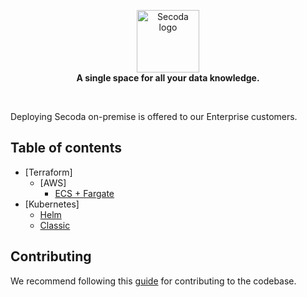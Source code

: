 <p align="center">
    <a href="https://secoda.co/"><img src="https://assets.website-files.com/61ddd0b42c51f86c96e1e90e/62117377bce6b19b09f95b92_Group%20492%20(2).png" alt="Secoda logo" height="100"></a> <br>
    <b>A single space for all your data knowledge.</b>
</p> <br>

Deploying Secoda on-premise is offered to our Enterprise customers.

## Table of contents

<!-- - [Single deployments](#single-deployments)
  - [Docker Compose](#deplying-secoda-using-docker-compose)
  - [Aptible](#deploying-retool-using-aptible)
- [Managed deployments](#managed-deployments)
  - [General](#general-managed-deployments)
    - [Kubernetes + Helm](#deploying-on-kubernetes-with-helm) -->

- [Terraform]
  - [AWS]
    - [ECS + Fargate](https://github.com/secoda/onpremise/tree/main/terraform/aws)
- [Kubernetes]
  - [Helm](https://github.com/secoda/secoda-helm)
  - [Classic](https://github.com/secoda/onpremise/tree/main/kubernetes/gke)

## Contributing

We recommend following this [guide](https://www.dataschool.io/how-to-contribute-on-github/) for contributing to the codebase.

